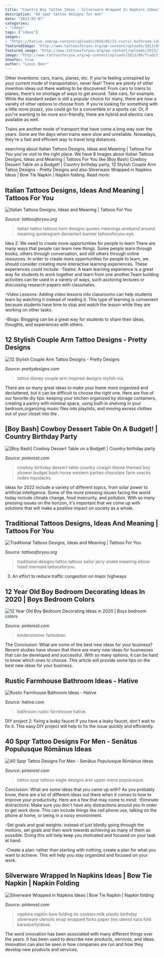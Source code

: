 ```yaml
---
title: "Country Boy Tattoo Ideas : Silverware Wrapped In Napkins Ideas"
description: "40 spqr tattoo designs for men"
date: "2023-02-07"
categories:
- "ideas"
tags: ["ideas"]
images:
- "https://hative.com/wp-content/uploads/2016/05/21-rustic-bathroom-ideas.jpg"
featuredImage: "http://www.tattoosforyou.org/wp-content/uploads/2013/09/Traditional-Tattoo-Designs.jpg"
featured_image: "http://www.tattoosforyou.org/wp-content/uploads/2013/11/Italian-Tattoos-For-Men.jpg"
image: "http://www.tattoosforyou.org/wp-content/uploads/2013/09/Traditional-Tattoo-Designs.jpg"
ShowToc: true
author: "Lexus Beer"
---
```



Other inventions: cars, trains, planes, etc.
If you're feeling uninspired by your current mode of transportation, never fear! There are plenty of other invention ideas out there waiting to be discovered. From cars to trains to planes, there's no shortage of ways to get around.
Take cars, for example. While the standard sedan is still a popular choice for many, there are now a variety of other options to choose from. If you're looking for something with a little more pizazz, you could go for a convertible or a sports car. Or, if you're wanting to be more eco-friendly, there are hybrid and electric cars available as well.

Trains are another mode of transport that have come a long way over the years. Gone are the days when trains were slow and unreliable. Nowadays, they're a fast and efficient way to travel long distances.

	

		
searching about Italian Tattoos Designs, Ideas and Meaning | Tattoos For You you've visit to the right place. We have 8 Images about Italian Tattoos Designs, Ideas and Meaning | Tattoos For You like [Boy Bash] Cowboy Dessert Table on a Budget! | Country birthday party, 12 Stylish Couple Arm Tattoo Designs - Pretty Designs and also Silverware Wrapped in Napkins Ideas | Bow Tie Napkin | Napkin folding. Read more:
		
    
## Italian Tattoos Designs, Ideas And Meaning | Tattoos For You

<img loading=lazy src="http://www.tattoosforyou.org/wp-content/uploads/2013/11/Italian-Tattoos-For-Men.jpg" onerror="this.onerror=null;this.src='https://tse4.mm.bing.net/th?id=OIP.D2Y4ofs6XUie1IOdYic0fgHaJ4&amp;pid=15.1';" alt="Italian Tattoos Designs, Ideas and Meaning | Tattoos For You">

_Source: tattoosforyou.org_

>italian tattoo tattoos horn designs quotes meanings armband around meaning quotesgram deviantart banner tattoosforyou eye. 

	

Idea 2: We need to create more opportunities for people to learn
There are many ways that people can learn new things. Some people learn through books, others through conversation, and still others through online resources. In order to create more opportunities for people to learn, we should consider creating more interactive learning experiences. These experiences could include:
-Teams: A team learning experience is a great way for students to work together and learn from one another.Team building activities can be used in a variety of ways, such asctoring lectures or discussing research papers with classmates.

-Video Lessons: Adding video lessons into classrooms can help students learn by watching it instead of reading it. This type of learning is convenient because students have time to stop and watch the lesson while they are working on other tasks.

-Blogs: Blogging can be a great way for students to share their ideas, thoughts, and experiences with others.

    
## 12 Stylish Couple Arm Tattoo Designs - Pretty Designs

<img loading=lazy src="http://www.prettydesigns.com/wp-content/uploads/2014/10/Disney-Inspired-Tattoo.jpg" onerror="this.onerror=null;this.src='https://tse3.mm.bing.net/th?id=OIP.Q_k2jblee4qROHXjclJj8AAAAA&amp;pid=15.1';" alt="12 Stylish Couple Arm Tattoo Designs - Pretty Designs">

_Source: prettydesigns.com_

>tattoo disney couple arm inspired designs stylish via. 

	

There are so many great ideas to make your home more organized and decluttered, but it can be difficult to choose the right one. Here are five of our favorite diy tips: keeping your kitchen organized by storage containers, creating a pantry with minimal space, using built-in shelving in your bedroom,organizing music files into playlists, and moving excess clothes out of your closet into the .

    
## [Boy Bash] Cowboy Dessert Table On A Budget! | Country Birthday Party

<img loading=lazy src="https://i.pinimg.com/736x/99/70/95/99709528bf16c454c107ce9ab1f702d3.jpg" onerror="this.onerror=null;this.src='https://tse1.mm.bing.net/th?id=OIP.bDdHxYvp3KgudVBh-DhAmAHaLH&amp;pid=15.1';" alt="[Boy Bash] Cowboy Dessert Table on a Budget! | Country birthday party">

_Source: pinterest.com_

>cowboy birthday dessert table country cowgirl theme themed boy shower budget bash horse western parties chocolate farm snacks rodeo haystacks. 

	

ideas for 2022 include a variety of different topics, from solar power to artificial intelligence. Some of the more pressing issues facing the world today include climate change, food insecurity, and pollution. With so many pressing issues on the horizon, it's important that we come up with solutions that will make a positive impact on society as a whole.

    
## Traditional Tattoos Designs, Ideas And Meaning | Tattoos For You

<img loading=lazy src="http://www.tattoosforyou.org/wp-content/uploads/2013/09/Traditional-Tattoo-Designs.jpg" onerror="this.onerror=null;this.src='https://tse3.mm.bing.net/th?id=OIP.7s1q7SYMB649yRVXxD6YnAHaJ3&amp;pid=15.1';" alt="Traditional Tattoos Designs, Ideas and Meaning | Tattoos For You">

_Source: tattoosforyou.org_

>traditional designs tattoo tattoos sailor jerry snake meaning elbow head mermaid tattoosforyou. 

	

3. An effort to reduce traffic congestion on major highways 

    
## 12 Year Old Boy Bedroom Decorating Ideas In 2020 | Boys Bedroom Colors

<img loading=lazy src="https://i.pinimg.com/736x/3b/2d/3d/3b2d3de06c85c40760e9a1cf4bf44b88.jpg" onerror="this.onerror=null;this.src='https://tse1.mm.bing.net/th?id=OIP.RsPieYt50ZlpvijxicvhYgHaFI&amp;pid=15.1';" alt="12 Year Old Boy Bedroom Decorating Ideas in 2020 | Boys bedroom colors">

_Source: pinterest.com_

>kinderzimmer farbideen. 

	

The Conclusion: What are some of the best new ideas for your business?
Recent studies have shown that there are many new ideas for businesses that can be developed and successful. With so many options, it can be hard to know which ones to choose. This article will provide some tips on the best new ideas for your business.

    
## Rustic Farmhouse Bathroom Ideas - Hative

<img loading=lazy src="https://hative.com/wp-content/uploads/2016/05/21-rustic-bathroom-ideas.jpg" onerror="this.onerror=null;this.src='https://tse1.mm.bing.net/th?id=OIP.EUbYVgZ6mH1SSL73_uRhSAAAAA&amp;pid=15.1';" alt="Rustic Farmhouse Bathroom Ideas - Hative">

_Source: hative.com_

>bathroom rustic farmhouse hative. 

	

DIY project 2: fixing a leaky faucet
If you have a leaky faucet, don't wait to fix it. This easy DIY project will help to fix the issue quickly and efficiently.

    
## 40 Spqr Tattoo Designs For Men - Senātus Populusque Rōmānus Ideas

<img loading=lazy src="https://i.pinimg.com/736x/ec/0d/1b/ec0d1b7290282fda06b7dfdede6a9d54--spqr-tattoo-upper-arm-tattoos.jpg" onerror="this.onerror=null;this.src='https://tse3.mm.bing.net/th?id=OIP.GVAsPRpb0ShDGNVq1pboLAHaJ4&amp;pid=15.1';" alt="40 Spqr Tattoo Designs For Men - Senātus Populusque Rōmānus Ideas">

_Source: pinterest.com_

>tattoo spqr tattoos eagle designs arm upper mens populusque. 

	

Conclusion: What are some ideas that you came up with?
As you probably know, there are a lot of different ideas out there when it comes to how to improve your productivity. Here are a few that may come to mind:
-Eliminate distractions: Make sure you don't have any distractions around you in order to get work done. This can include things like cell phone use, talking on the phone at home, or being in a noisy environment.

-Set goals and goal weights: instead of just blindly going through the motions, set goals and then work towards achieving as many of them as possible. Doing this will help keep you motivated and focused on your task at hand.

-Create a plan: rather than starting with nothing, create a plan for what you want to achieve. This will help you stay organized and focused on your work.

    
## Silverware Wrapped In Napkins Ideas | Bow Tie Napkin | Napkin Folding

<img loading=lazy src="https://i.pinimg.com/736x/36/72/bd/3672bd73cf394faa07197cf60d8d5b12--bow-tie-napkins-napkin-ideas.jpg" onerror="this.onerror=null;this.src='https://tse3.mm.bing.net/th?id=OIP.-neKatXTZs_vOji8xRLwQQHaLH&amp;pid=15.1';" alt="Silverware Wrapped in Napkins Ideas | Bow Tie Napkin | Napkin folding">

_Source: pinterest.com_

>napkins napkin bow folding tie cookies milk plastic birthday silverware utensils wrap wrapped forks paper ties utensil kara fold karaspartyideas. 

	

The word innovation has been associated with many different things over the years. It has been used to describe new products, services, and ideas. Innovation can also be seen in how companies are run and how they develop new products and services.

